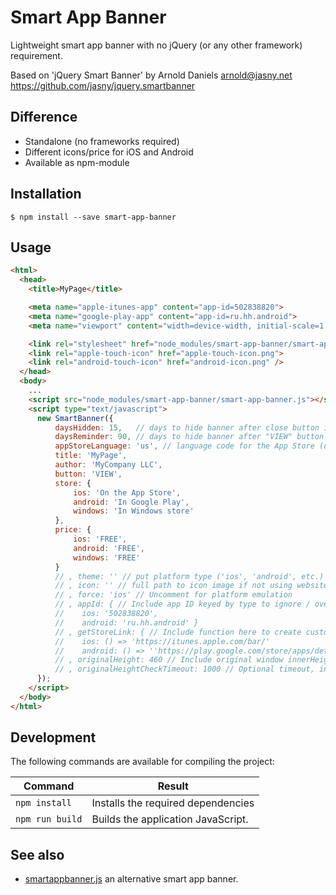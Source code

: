 Smart App Banner
================

Lightweight smart app banner with no jQuery (or any other framework) requirement.

Based on 'jQuery Smart Banner' by Arnold Daniels <arnold@jasny.net> https://github.com/jasny/jquery.smartbanner

## Difference

* Standalone (no frameworks required)
* Different icons/price for iOS and Android
* Available as npm-module

## Installation

`$ npm install --save smart-app-banner`


## Usage

```html
<html>
  <head>
    <title>MyPage</title>

    <meta name="apple-itunes-app" content="app-id=502838820">
    <meta name="google-play-app" content="app-id=ru.hh.android">
    <meta name="viewport" content="width=device-width, initial-scale=1.0">

    <link rel="stylesheet" href="node_modules/smart-app-banner/smart-app-banner.css" type="text/css" media="screen">
    <link rel="apple-touch-icon" href="apple-touch-icon.png">
    <link rel="android-touch-icon" href="android-icon.png" />
  </head>
  <body>
    ...
    <script src="node_modules/smart-app-banner/smart-app-banner.js"></script>
    <script type="text/javascript">
      new SmartBanner({
          daysHidden: 15,   // days to hide banner after close button is clicked (defaults to 15)
          daysReminder: 90, // days to hide banner after "VIEW" button is clicked (defaults to 90)
          appStoreLanguage: 'us', // language code for the App Store (defaults to user's browser language)
          title: 'MyPage',
          author: 'MyCompany LLC',
          button: 'VIEW',
          store: {
              ios: 'On the App Store',
              android: 'In Google Play',
              windows: 'In Windows store'
          },
          price: {
              ios: 'FREE',
              android: 'FREE',
              windows: 'FREE'
          }
          // , theme: '' // put platform type ('ios', 'android', etc.) here to force single theme on all device
          // , icon: '' // full path to icon image if not using website icon image
          // , force: 'ios' // Uncomment for platform emulation
          // , appId: { // Include app ID keyed by type to ignore / override HTML meta tags
          //    ios: '502838820',
          //    android: 'ru.hh.android' }
          // , getStoreLink: { // Include function here to create custom store link if desired
          //    ios: () => 'https://itunes.apple.com/bar/'
          //    android: () => ''https://play.google.com/store/apps/details?id=foo' }
          // , originalHeight: 460 // Include original window innerHeight in pixels here to trigger the banner to be displayed even in safari as long as the native banner is not displayed
          // , originalHeightCheckTimeout: 1000 // Optional timeout, in ms, before the height check is applied. Default is 500ms
      });
    </script>
  </body>
</html>
```

## Development

The following commands are available for compiling the project:

| Command | Result |
| ------- | ------ |
| `npm install` | Installs the required dependencies |
| `npm run build` | Builds the application JavaScript. |

## See also

* [smartappbanner.js](https://github.com/ain/smartbanner.js) an alternative smart app banner.
